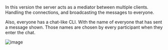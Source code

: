 In this version the server acts as a mediator between multiple clients. Handling the connections, and broadcasting the messages to everyone.

Also, everyone has a chat-like CLI. With the name of everyone that has sent a message shown. Those names are chosen by every participant when they enter the chat.

![image](https://user-images.githubusercontent.com/56000167/210022331-a5858f10-2083-4e40-a332-d1ae49735e83.png)
